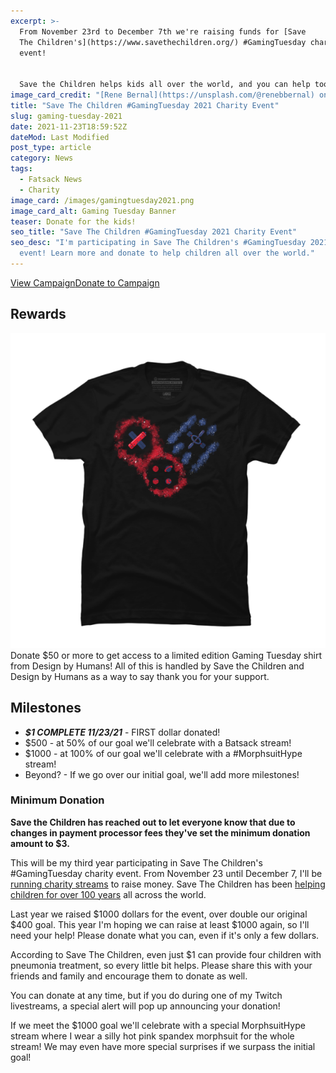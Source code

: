 ```yaml
---
excerpt: >-
  From November 23rd to December 7th we're raising funds for [Save
  The Children's](https://www.savethechildren.org/) #GamingTuesday charity
  event!


  Save the Children helps kids all over the world, and you can help too! Our goal this year is $1000. Donate today!
image_card_credit: "[Rene Bernal](https://unsplash.com/@renebbernal) on Unsplash"
title: "Save The Children #GamingTuesday 2021 Charity Event"
slug: gaming-tuesday-2021
date: 2021-11-23T18:59:52Z
dateMod: Last Modified
post_type: article
category: News
tags:
  - Fatsack News
  - Charity
image_card: /images/gamingtuesday2021.png
image_card_alt: Gaming Tuesday Banner
teaser: Donate for the kids!
seo_title: "Save The Children #GamingTuesday 2021 Charity Event"
seo_desc: "I'm participating in Save The Children's #GamingTuesday 2021 charity
  event! Learn more and donate to help children all over the world."
---
```

<div class="flex flex-wrap justify-center pb-8"><a href="https://tiltify.com/@fatsackfails/fatsackfails-gaming-tuesday-2021" target="_blank" class="fs-btn mr-4">View Campaign</a><a href="https://donate.tiltify.com/@fatsackfails/fatsackfails-gaming-tuesday-2021" target="_blank" class="fs-btn">Donate to Campaign</a></div>

## Rewards
![Limited edition Gaming Tuesday shirt by Design by Humans](/images/shirt-reward-gamingtuesday2021.png)
Donate $50 or more to get access to a limited edition Gaming Tuesday shirt from Design by Humans! All of this is handled by Save the Children and Design by Humans as a way to say thank you for your support.

## Milestones
- ***$1 COMPLETE 11/23/21*** - FIRST dollar donated!
- $500 - at 50% of our goal we'll celebrate with a Batsack stream!
- $1000 - at 100% of our goal we'll celebrate with a #MorphsuitHype stream!
- Beyond? - If we go over our initial goal, we'll add more milestones!

### Minimum Donation
**Save the Children has reached out to let everyone know that due to changes in payment processor fees they've set the minimum donation amount to $3.**

This will be my third year participating in Save The Children's #GamingTuesday charity event. From November 23 until December 7, I'll be <a href="https://tiltify.com/@fatsackfails/fatsackfails-gaming-tuesday-2021" target="_blank">running charity streams</a> to raise money. Save The Children has been <a href="https://www.savethechildren.org/us/what-we-do" target="_blank">helping children for over 100 years</a> all across the world.

Last year we raised $1000 dollars for the event, over double our original $400 goal. This year I'm hoping we can raise at least $1000 again, so I'll need your help! Please donate what you can, even if it's only a few dollars.

According to Save The Children, even just $1 can provide four children with pneumonia treatment, so every little bit helps. Please share this with your friends and family and encourage them to donate as well.

You can donate at any time, but if you do during one of my Twitch livestreams, a special alert will pop up announcing your donation!

If we meet the $1000 goal we'll celebrate with a special MorphsuitHype stream where I wear a silly hot pink spandex morphsuit for the whole stream! We may even have more special surprises if we surpass the initial goal!
